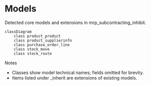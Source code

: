 # Models

Detected core models and extensions in mrp_subcontracting_inhibit.

```mermaid
classDiagram
    class product_product
    class product_supplierinfo
    class purchase_order_line
    class stock_move
    class stock_route
```

Notes
- Classes show model technical names; fields omitted for brevity.
- Items listed under _inherit are extensions of existing models.
